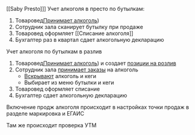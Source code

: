 [[Saby Presto]]]
Учет алкоголя в престо по бутылкам:
1. Товаровед[Принимает алкоголь](Принять%20Поступление%20Алкоголя.md)) 
2. Сотрудник зала сканирует бутылку при продаже
3. Товаровед оформляет [[Списание алкоголя]] 
4. Бухгалтер раз в квартал сдает алкогольную декларацию

Учет алкоголя по бутылкам  в разлив
1. Товаровед[Принимает алкоголь](Принять%20Поступление%20Алкоголя.md)) и создает [позиции на розлив](Литровые%20карточки.md)
2. Сотрудник зала [принимает заказы](Оформление%20заказа%20Presto) на алкоголь
	- [Вскрывают](Перемещение.md) алкоголь и кеги
	- Выбирает из меню бутылки и кеги 
3. Товаровед оформляет списание
4. Бухгалтер сдает алкогольную декларацию


Включение продж алкоголя происходит в настройках точки продаж в разделе маркировка и ЕГАИС

Там же происходит проверка УТМ
